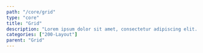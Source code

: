 ```yaml
---
path: "/core/grid"
type: "core"
title: "Grid"
description: "Lorem ipsum dolor sit amet, consectetur adipiscing elit. Nunc tempus laoreet leo sit amet iaculis."
categories: ["200-Layout"]
parent: "Grid"
---
```

